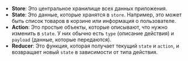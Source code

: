 - **Store**: Это центральное хранилище всех данных приложения.
- **State**: Это данные, которые хранятся в `store`. Например, это может быть список товаров в корзине или информация о пользователе.
- **Action**: Это простые объекты, которые описывают, что нужно изменить в `state`. У них обычно есть `type` (описание действия) и `payload` (данные, которые передаются).
- **Reducer**: Это функция, которая получает текущий `state` и `action`, и возвращает новый `state` в зависимости от типа действия.